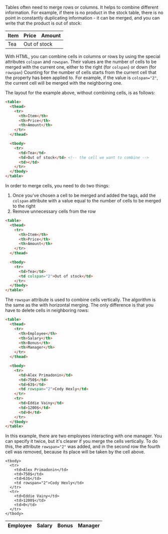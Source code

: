 
Tables often need to merge rows or columns. It helps to combine different information. For example, if there is no product in the stock table, there is no point in constantly duplicating information - it can be merged, and you can write that the product is out of stock:

<div class="hexlet-basics-example my-3">
  <table class="table-bordered m-0">
    <thead>
      <tr>
        <th>Item</th>
        <th>Price</th>
        <th>Amount</th>
      </tr>
    </thead>
    <tbody>
      <tr>
        <td>Tea</td>
        <td colspan="2">Out of stock</td>
      </tr>
    </tbody>
  </table>
</div>

With HTML, you can combine cells in columns or rows by using the special attributes `colspan` and `rowspan`. Their values are the number of cells to be merged with the current one, either to the right (for `colspan`) or down (for `rowspan`) Counting for the number of cells starts from the current cell that the property has been applied to. For example, if the value is `colspan="2"`, the current cell will be merged with the neighboring one.

The layout for the example above, without combining cells, is as follows:

```html
<table>
  <thead>
    <tr>
      <th>Item</th>
      <th>Price</th>
      <th>Amount</th>
    </tr>
  </thead>

  <tbody>
    <tr>
      <td>Tea</td>
      <td>Out of stock</td> <!-- the cell we want to combine -->
      <td></td>
    </tr>
  </tbody>
</table>
```

In order to merge cells, you need to do two things:
1. Once you've chosen a cell to be merged and added the tags, add the `colspan` attribute with a value equal to the number of cells to be merged to the right
2. Remove unnecessary cells from the row

```html
<table>
  <thead>
    <tr>
      <th>Item</th>
      <th>Price</th>
      <th>Amount</th>
    </tr>
  </thead>

  <tbody>
    <tr>
      <td>Tea</td>
      <td colspan="2">Out of stock</td>
    </tr>
  </tbody>
</table>
```

The `rowspan` attribute is used to combine cells vertically. The algorithm is the same as the with horizontal merging. The only difference is that you have to delete cells in neighboring rows:

```html
<table>
  <thead>
    <tr>
      <th>Employee</th>
      <th>Salary</th>
      <th>Bonus</th>
      <th>Manager</th>
    </tr>
  </thead>

  <tbody>
    <tr>
      <td>Alex Primadonin</td>
      <td>750$</td>
      <td>63$</td>
      <td rowspan="2">Cody Hexly</td>
    </tr>
    <tr>
      <td>Eddie Vainy</td>
      <td>1200$</td>
      <td>0</td>
    </tr>
  </tbody>
</table>
```

In this example, there are two employees interacting with one manager. You can specify it twice, but it's clearer if you merge the cells vertically. To do this, the attribute `rowspan="2"` was added, and in the second row the fourth cell was removed, because its place will be taken by the cell above.

<div class="hexlet-basics-example my-3">
  <table class="table-bordered m-0">
    <thead>
      <tr>
        <th>Employee</th>
        <th>Salary</th>
        <th>Bonus</th>
        <th>Manager</th>
      </tr>
    </thead>

    <tbody>
      <tr>
        <td>Alex Primadonin</td>
        <td>750$</td>
        <td>63$</td>
        <td rowspan="2">Cody Hexly</td>
      </tr>
      <tr>
        <td>Eddie Vainy</td>
        <td>1200$</td>
        <td>0</td>
      </tr>
    </tbody>
  </table>
</div>
